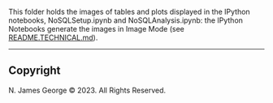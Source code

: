 This folder holds the images of tables and plots displayed in the IPython notebooks, NoSQLSetup.ipynb and NoSQLAnalysis.ipynb: the IPython Notebooks generate the images in Image Mode (see [README.TECHNICAL.md](./README.TECHNICAL.md)).

----

## Copyright

N. James George © 2023. All Rights Reserved.
